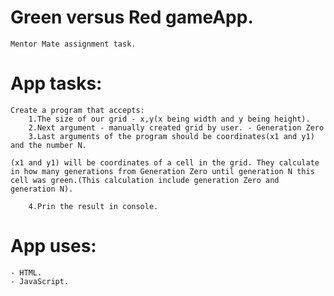 # Green versus Red gameApp.
    Mentor Mate assignment task.

# App tasks:
    Create a program that accepts:
        1.The size of our grid - x,y(x being width and y being height).
        2.Next argument - manually created grid by user. - Generation Zero
        3.Last arguments of the program should be coordinates(x1 and y1) and the number N.

    (x1 and y1) will be coordinates of a cell in the grid. They calculate in how many generations from Generation Zero until generation N this cell was green.(This calculation include generation Zero and generation N).

        4.Prin the result in console.

# App uses:
    - HTML.
    - JavaScript.